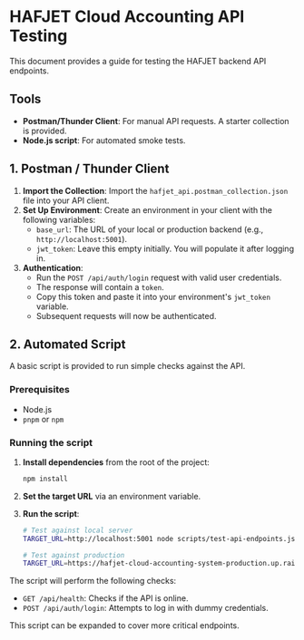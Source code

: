# HAFJET Cloud Accounting API Testing

This document provides a guide for testing the HAFJET backend API endpoints.

## Tools

- **Postman/Thunder Client**: For manual API requests. A starter collection is provided.
- **Node.js script**: For automated smoke tests.

## 1. Postman / Thunder Client

1.  **Import the Collection**: Import the `hafjet_api.postman_collection.json` file into your API client.
2.  **Set Up Environment**: Create an environment in your client with the following variables:
    *   `base_url`: The URL of your local or production backend (e.g., `http://localhost:5001`).
    *   `jwt_token`: Leave this empty initially. You will populate it after logging in.
3.  **Authentication**:
    *   Run the `POST /api/auth/login` request with valid user credentials.
    *   The response will contain a `token`.
    *   Copy this token and paste it into your environment's `jwt_token` variable.
    *   Subsequent requests will now be authenticated.

## 2. Automated Script

A basic script is provided to run simple checks against the API.

### Prerequisites

- Node.js
- `pnpm` or `npm`

### Running the script

1.  **Install dependencies** from the root of the project:
    ```bash
    npm install
    ```
2.  **Set the target URL** via an environment variable.
3.  **Run the script**:

    ```bash
    # Test against local server
    TARGET_URL=http://localhost:5001 node scripts/test-api-endpoints.js

    # Test against production
    TARGET_URL=https://hafjet-cloud-accounting-system-production.up.railway.app node scripts/test-api-endpoints.js
    ```

The script will perform the following checks:

-   `GET /api/health`: Checks if the API is online.
-   `POST /api/auth/login`: Attempts to log in with dummy credentials.

This script can be expanded to cover more critical endpoints.
